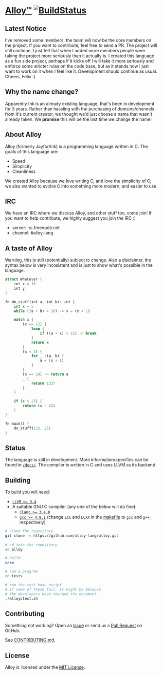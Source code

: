 [Alloy™](http://alloy-lang.github.io) [![BuildStatus](https://travis-ci.org/alloy-lang/alloy.svg?branch=master)](https://travis-ci.org/alloy-lang/alloy)
========

Latest Notice
------
I've removed some members, the team will now be the core members on the project. If you want to contribute, feel free to send a PR. The project will still continue, I just felt that when I added more members people were taking the project more seriously than it actually is. I created this language as a fun side project, perhaps if it kicks off I will take it more seriously and enforce some stricter rules on the code base, but as it stands now I just want to work on it when I feel like it. Development should continue as usual.
Cheers, Felix :)

Why the name change?
------
Apparently Ink is an already existing language, that's been in development for 3 years. Rather than
hassling with the purchasing of domains/channels from it's current creator, we thought we'd just
choose a name that wasn't already taken. We **promise** this will be the last time we change the name!

About Alloy
------

Alloy (formerly Jayfor/Ink) is a programming language written in C. The goals of this language are:

* Speed
* Simplicity
* Cleanliness

We created Alloy because we love writing C, and love the simplicity of C; we also wanted to evolve C
into something more modern, and easier to use.

IRC
------
We have an IRC where we discuss Alloy, and other stuff too, come join! If you want to help contribute,
we highly suggest you join the IRC :)

* server: irc.freenode.net
* channel: #alloy-lang

A taste of Alloy
------
Warning, this is still (potentially) subject to change. Also a disclaimer,
the syntax below is very incosistent and is just to show what's possible in the 
language.
```rust
struct Whatever {
	int x = 10
	int y
}

fn do_stuff(int a, int b): int {
	int x = 5
	while ((a + b) > 10) -> x = (x + 1)

	match x {
		(x == 12) {
			loop {
				if ((a + x) > 21) -> break
			}
			return x
		}
		(x < 2) {
			for _ :(a, b) {
				a = (x + 1)
			}
		}
		(x == 29) -> return a
		_ {
			return 1337
		}
	}

	if (x > 21) {
		return (x - 21)
	}
}

fn main() {
	do_stuff(125, 25)
}
```
Status
------

The language is still in development. More information/specifics
can be found in [`/docs/`](/docs/). The compiler is written in C
and uses LLVM as its backend.

Building
--------

To build you will need:

 - [`LLVM >= 3.4`](http://llvm.org/releases/download.html)
 - A suitable GNU C compiler (any one of the below will do fine):
   - [`clang >= 3.4.0`](http://llvm.org/releases/download.html)
   - [`gcc >= 4.8.1`](https://gcc.gnu.org/) (change `LCC` and 
     `LCXX` in the [makefile](/Makefile) to `gcc` and `g++`, respectively)

```bash
# clone the repository
git clone -v https://github.com/alloy-lang/alloy.git
    
# cd into the repository
cd alloy

# build
make

# run a program
cd tests

# run the test bash script
# if some of these fail, it might be because
# the developers have changed the document
./alloyctest.sh
```

Contributing
------------

Something not working? Open an [Issue](https://github.com/alloy-lang/alloy/issues)
or send us a [Pull Request](https://github.com/alloy-lang/alloy/pulls)
on GitHub.

See [CONTRIBUTING.md](/CONTRIBUTING.md).

License
-------

Alloy is licensed under the [MIT License](/LICENSE.md).
